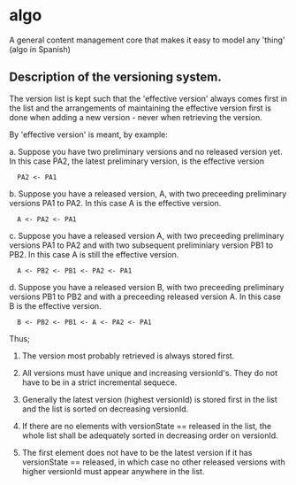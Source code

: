 algo
====

A general content management core that makes it easy to model any 'thing' (algo in Spanish)


## Description of the versioning system.

The version list is kept such that the 'effective version' always
comes first in the list and the arrangements of maintaining the
effective version first is done when adding a new version - never
when retrieving the version.

By 'effective version' is meant, by example:

a. Suppose you have two preliminary versions and no released
   version yet. In this case PA2, the latest preliminary version,
   is the effective version

      PA2 <- PA1        

b. Suppose you have a released version, A, with two preceeding
   preliminary versions PA1 to PA2. In this case A is the effective
   version.

      A <- PA2 <- PA1

c. Suppose you have a released version A, with two preceeding
   preliminary versions PA1 to PA2 and with two subsequent
   preliminiary version PB1 to PB2. In this case A is still
   the effective version.

      A <- PB2 <- PB1 <- PA2 <- PA1

d. Suppose you have a released version B, with two preceeding
   preliminary versions PB1 to PB2 and with a preceeding
   released version A. In this case B is the effective version.

      B <- PB2 <- PB1 <- A <- PA2 <- PA1


Thus;
1. The version most probably retrieved is always stored first.

2. All versions must have unique and increasing versionId's. They
   do not have to be in a strict incremental sequece.

3. Generally the latest version (highest versionId) is stored first
   in the list and the list is sorted on decreasing versionId.

4. If there are no elements with versionState == released in the
   list, the whole list shall be adequately sorted in decreasing
   order on versionId.

5. The first element does not have to be the latest version if it
   has versionState == released, in which case no other released
   versions with higher versionId must appear anywhere in the list.
